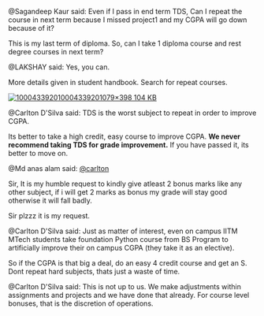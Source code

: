 @Sagandeep Kaur said: Even if I pass in end term TDS, Can I repeat the course in next term because I missed project1 and my CGPA will go down because of it?


This is my last term of diploma. So, can I take 1 diploma course and rest degree courses in next term?


@LAKSHAY said: Yes, you can.  

More details given in student handbook. Search for repeat courses.


[![1000433920](https://europe1.discourse-cdn.com/flex013/uploads/iitm/optimized/3X/0/3/03024426b9416b9dc7e7ecffa58a7123dae81036_2_690x254.jpeg)10004339201079×398 104 KB](https://europe1.discourse-cdn.com/flex013/uploads/iitm/original/3X/0/3/03024426b9416b9dc7e7ecffa58a7123dae81036.jpeg "1000433920")


@Carlton D'Silva said: TDS is the worst subject to repeat in order to improve CGPA.


Its better to take a high credit, easy course to improve CGPA. **We never recommend taking TDS for grade improvement.** If you have passed it, its better to move on.


@Md anas alam said: [@carlton](/u/carlton)  

Sir, It is my humble request to kindly give atleast 2 bonus marks like any other subject, if i will get 2 marks as bonus my grade will stay good otherwise it will fall badly.


Sir plzzz it is my request.


@Carlton D'Silva said: Just as matter of interest, even on campus IITM MTech students take foundation Python course from BS Program to artificially improve their on campus CGPA (they take it as an elective).


So if the CGPA is that big a deal, do an easy 4 credit course and get an S. Dont repeat hard subjects, thats just a waste of time.


@Carlton D'Silva said: This is not up to us. We make adjustments within assignments and projects and we have done that already. For course level bonuses, that is the discretion of operations.

